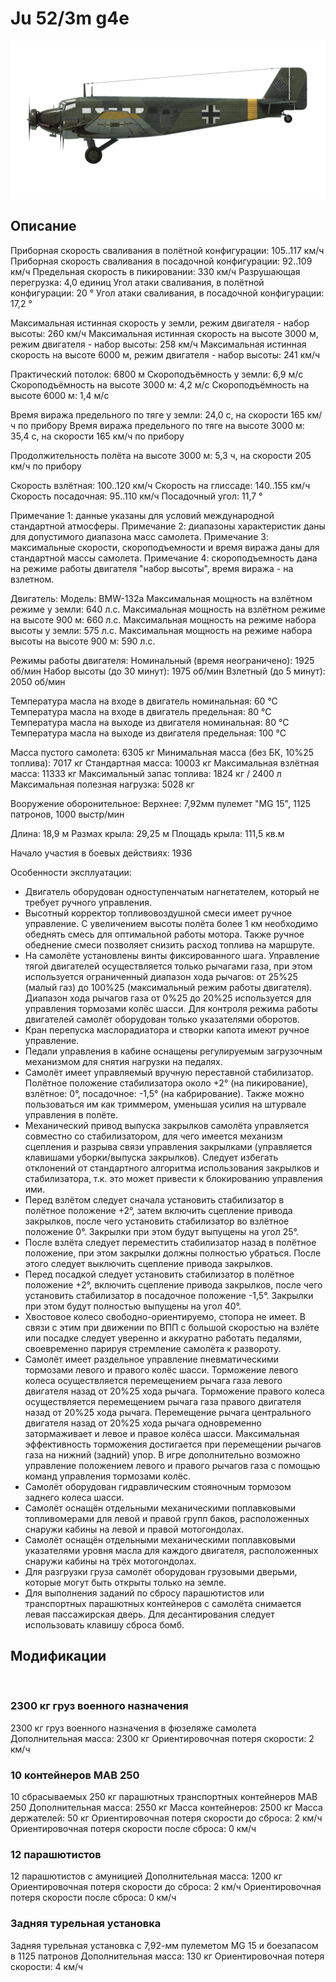 ﻿# Ju 52/3m g4e

![ju523mg4e](../images/ju523mg4e.png)

## Описание

Приборная скорость сваливания в полётной конфигурации: 105..117 км/ч
Приборная скорость сваливания в посадочной конфигурации: 92..109 км/ч
Предельная скорость в пикировании: 330 км/ч
Разрушающая перегрузка: 4,0 единиц
Угол атаки сваливания, в полётной конфигурации: 20 °
Угол атаки сваливания, в посадочной конфигурации: 17,2 °

Максимальная истинная скорость у земли, режим двигателя - набор высоты: 260 км/ч
Максимальная истинная скорость на высоте 3000 м, режим двигателя - набор высоты: 258 км/ч
Максимальная истинная скорость на высоте 6000 м, режим двигателя - набор высоты: 241 км/ч

Практический потолок: 6800 м
Скороподъёмность у земли: 6,9 м/с
Скороподъёмность на высоте 3000 м: 4,2 м/с
Скороподъёмность на высоте 6000 м: 1,4 м/с

Время виража предельного по тяге у земли: 24,0 с, на скорости 165 км/ч по прибору
Время виража предельного по тяге на высоте 3000 м: 35,4 с, на скорости 165 км/ч по прибору

Продолжительность полёта на высоте 3000 м: 5,3 ч, на скорости 205 км/ч по прибору

Скорость взлётная: 100..120 км/ч
Скорость на глиссаде: 140..155 км/ч
Скорость посадочная: 95..110 км/ч
Посадочный угол: 11,7 °

Примечание 1: данные указаны для условий международной стандартной атмосферы.
Примечание 2: диапазоны характеристик даны для допустимого диапазона масс самолета.
Примечание 3: максимальные скорости, скороподъемности и время виража даны для стандартной массы самолета.
Примечание 4: скороподъемность дана на режиме работы двигателя "набор высоты", время виража - на взлетном.

Двигатель:
Модель: BMW-132a
Максимальная мощность на взлётном режиме у земли: 640 л.с.
Максимальная мощность на взлётном режиме на высоте 900 м: 660 л.с.
Максимальная мощность на режиме набора высоты у земли: 575 л.с.
Максимальная мощность на режиме набора высоты на высоте 900 м: 590 л.с.

Режимы работы двигателя:
Номинальный (время неограничено): 1925 об/мин
Набор высоты (до 30 минут): 1975 об/мин
Взлетный (до 5 минут): 2050 об/мин

Температура масла на входе в двигатель номинальная: 60 °С
Температура масла на входе в двигатель предельная: 80 °С
Температура масла на выходе из двигателя номинальная: 80 °С
Температура масла на выходе из двигателя предельная: 100 °С

Масса пустого самолета: 6305 кг
Минимальная масса (без БК, 10%25 топлива): 7017 кг
Стандартная масса: 10003 кг
Максимальная взлётная масса: 11333 кг
Максимальный запас топлива: 1824 кг / 2400 л
Максимальная полезная нагрузка: 5028 кг

Вооружение оборонительное:
Верхнее: 7,92мм пулемет "MG 15", 1125 патронов, 1000 выстр/мин

Длина: 18,9 м
Размах крыла: 29,25 м
Площадь крыла: 111,5 кв.м

Начало участия в боевых действиях: 1936

Особенности эксплуатации:
- Двигатель оборудован одноступенчатым нагнетателем, который не требует ручного управления.
- Высотный корректор топливовоздушной смеси имеет ручное управление. С увеличением высоты полёта более 1 км необходимо обеднять смесь для оптимальной работы мотора. Также ручное обеднение смеси позволяет снизить расход топлива на маршруте.
- На самолёте установлены винты фиксированного шага. Управление тягой двигателей осуществляется только рычагами газа, при этом используется ограниченный диапазон хода рычагов: от 25%25 (малый газ) до 100%25 (максимальный режим работы двигателя). Диапазон хода рычагов газа от 0%25 до 20%25 используется для управления тормозами колёс шасси. Для контроля режима работы двигателей самолёт оборудован только указателями оборотов.
- Кран перепуска маслорадиатора и створки капота имеют ручное управление.
- Педали управления в кабине оснащены регулируемым загрузочным механизмом для снятия нагрузки на педалях.
- Самолёт имеет управляемый вручную переставной стабилизатор. Полётное положение стабилизатора около +2° (на пикирование), взлётное: 0°, посадочное: -1,5° (на кабрирование). Также можно пользоваться им как триммером, уменьшая усилия на штурвале управления в полёте.
- Механический привод выпуска закрылков самолёта управляется совместно со стабилизатором, для чего имеется механизм сцепления и разрыва связи управления закрылками (управляется клавишами уборки/выпуска закрылков). Следует избегать отклонений от стандартного алгоритма использования закрылков и стабилизатора, т.к. это может привести к блокированию управления ими.
- Перед взлётом следует сначала установить стабилизатор в полётное положение +2°, затем включить сцепление привода закрылков, после чего установить стабилизатор во взлётное положение 0°. Закрылки при этом будут выпущены на угол 25°.
- После взлёта следует переместить стабилизатор назад в полётное положение, при этом закрылки должны полностью убраться. После этого следует выключить сцепление привода закрылков.
- Перед посадкой следует установить стабилизатор в полётное положение +2°, включить сцепление привода закрылков, после чего установить стабилизатор в посадочное положение -1,5°. Закрылки при этом будут полностью выпущены на угол 40°.
- Хвостовое колесо свободно-ориентируемо, стопора не имеет. В связи с этим при движении по ВПП с большой скоростью на взлёте или посадке следует уверенно и аккуратно работать педалями, своевременно парируя стремление самолёта к развороту.
- Самолёт имеет раздельное управление пневматическими тормозами левого и правого колёс шасси. Торможение левого колеса осуществляется перемещением рычага газа левого двигателя назад от 20%25 хода рычага. Торможение правого колеса осуществляется перемещением рычага газа правого двигателя назад от 20%25 хода рычага. Перемещение рычага центрального двигателя назад от 20%25 хода рычага одновременно затормаживает и левое и правое колёса шасси. Максимальная эффективность торможения достигается при перемещении рычагов газа на нижний (задний) упор. В игре дополнительно возможно управление положением левого и правого рычагов газа с помощью команд управления тормозами колёс.
- Самолёт оборудован гидравлическим стояночным тормозом заднего колеса шасси.
- Самолёт оснащён отдельными механическими поплавковыми топливомерами для левой и правой групп баков, расположенных снаружи кабины на левой и правой мотогондолах.
- Самолёт оснащён отдельными механическими поплавковыми указателями уровня масла для каждого двигателя, расположенных снаружи кабины на трёх мотогондолах.
- Для разгрузки груза самолёт оборудован грузовыми дверьми, которые могут быть открыты только на земле.
- Для выполнения заданий по сбросу парашютистов или транспортных парашютных контейнеров с самолёта снимается левая пассажирская дверь. Для десантирования следует использовать клавишу сброса бомб.

## Модификации
﻿

### 2300 кг груз военного назначения

2300 кг груз военного назначения в фюзеляже самолета
Дополнительная масса: 2300 кг
Ориентировочная потеря скорости: 2 км/ч
﻿

### 10 контейнеров MAB 250

10 сбрасываемых 250 кг парашютных транспортных контейнеров MAB 250
Дополнительная масса: 2550 кг
Масса контейнеров: 2500 кг
Масса держателей: 50 кг
Ориентировочная потеря скорости до сброса: 2 км/ч
Ориентировочная потеря скорости после сброса: 0 км/ч

### 12 парашютистов

12 парашютистов с амуницией
Дополнительная масса: 1200 кг
Ориентировочная потеря скорости до сброса: 2 км/ч
Ориентировочная потеря скорости после сброса: 0 км/ч

### Задняя турельная установка

Задняя турельная установка с 7,92-мм пулеметом MG 15 и боезапасом в 1125 патронов
Дополнительная масса: 130 кг
Ориентировочная потеря скорости: 4 км/ч
